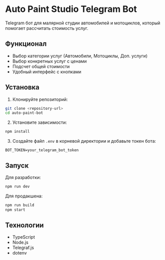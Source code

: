 # Auto Paint Studio Telegram Bot

Telegram бот для малярной студии автомобилей и мотоциклов, который помогает рассчитать стоимость услуг.

## Функционал

- Выбор категории услуг (Автомобили, Мотоциклы, Доп. услуги)
- Выбор конкретных услуг с ценами
- Подсчет общей стоимости
- Удобный интерфейс с кнопками

## Установка

1. Клонируйте репозиторий:
```bash
git clone <repository-url>
cd auto-paint-bot
```

2. Установите зависимости:
```bash
npm install
```

3. Создайте файл `.env` в корневой директории и добавьте токен бота:
```
BOT_TOKEN=your_telegram_bot_token
```

## Запуск

Для разработки:
```bash
npm run dev
```

Для продакшена:
```bash
npm run build
npm start
```

## Технологии

- TypeScript
- Node.js
- Telegraf.js
- dotenv 